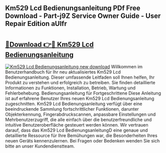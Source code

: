 ## Km529 Lcd Bedienungsanleitung PDf Free Download - Part-j9Z Service Owner Guide - User Repair Edition aUIfr

# <h2><a href="http://df0w6qv.blite.top/?on=Km529+Lcd+Bedienungsanleitung">🔗Download 👉🔴 Km529 Lcd Bedienungsanleitung</a></h2>

[![Km529 Lcd Bedienungsanleitung new download](https://i.imgur.com/lujVjoI.png)](http://df0w6qv.blite.top/?on=Km529+Lcd+Bedienungsanleitung)
Willkommen im Benutzerhandbuch für Ihr neu aktualisiertes Km529 Lcd Bedienungsanleitung. Dieser umfassende Leitfaden soll Ihnen helfen, Ihr Produkt zu verstehen und erfolgreich zu betreiben. Sie finden detaillierte Informationen zu Funktionen, Installation, Betrieb, Wartung und Fehlerbehebung. Bedienungsanleitung für Fortgeschrittene Diese Anleitung ist auf erfahrene Benutzer Ihres neuen Km529 Lcd Bedienungsanleitung zugeschnitten. Km529 Lcd Bedienungsanleitung verfügt über eine beeindruckende Sammlung fortschrittlicher Funktionen, darunter Objekterkennung, Fingerabdruckscannen, anpassbare Einstellungen und Mehrbenutzerzugriff, die alle einfach über die benutzerfreundliche und intuitive Benutzeroberfläche gesteuert werden können. Wir vertrauen darauf, dass das Km529 Lcd BedienungsanleitungD eine genaue und detaillierte Ressource für Ihre Bemühungen war, die Besonderheiten Ihres neuen Geräts kennenzulernen. Bei Fragen oder Bedenken wenden Sie sich bitte an unser Kundendienstteam.
